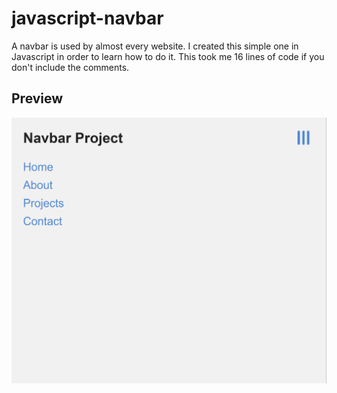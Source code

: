 # javascript-navbar
A navbar is used by almost every website. I created this simple one in Javascript in order to learn how to do it. 
This took me 16 lines of code if you don't include the comments.

## Preview
![project picture](Navbar.png)
